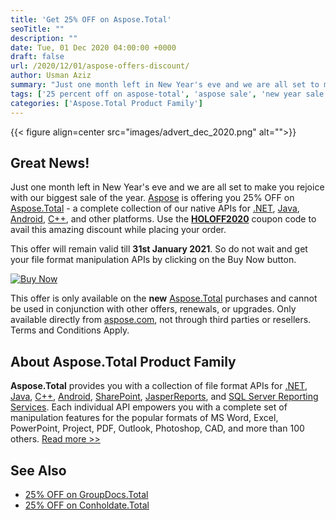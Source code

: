 ```yaml
---
title: 'Get 25% OFF on Aspose.Total'
seoTitle: ""
description: ""
date: Tue, 01 Dec 2020 04:00:00 +0000
draft: false
url: /2020/12/01/aspose-offers-discount/
author: Usman Aziz
summary: "Just one month left in New Year's eve and we are all set to make you rejoice with our biggest sale of the year. [Aspose][1] is offering you 25% OFF on [Aspose.Total][2] - a complete collection of our native APIs for [.NET][3], [Java][4], [Android][5], [C++][6], and other platforms. Use the [**HOLOFF2020**][7] coupon code to avail this amazing discount while placing your order."
tags: ['25 percent off on aspose-total', 'aspose sale', 'new year sale for aspose.total']
categories: ['Aspose.Total Product Family']
---
```




{{< figure align=center src="images/advert_dec_2020.png" alt="">}}


## Great News!

Just one month left in New Year's eve and we are all set to make you rejoice with our biggest sale of the year. [Aspose][8] is offering you 25% OFF on [Aspose.Total][9] - a complete collection of our native APIs for [.NET][10], [Java][11], [Android][12], [C++][13], and other platforms. Use the [**HOLOFF2020**][14] coupon code to avail this amazing discount while placing your order.

This offer will remain valid till **31st January 2021**. So do not wait and get your file format manipulation APIs by clicking on the Buy Now button.

[![Buy Now][15]](https://purchase.aspose.com/)

This offer is only available on the **new** [Aspose.Total][16] purchases and cannot be used in conjunction with other offers, renewals, or upgrades. Only available directly from [aspose.com][17], not through third parties or resellers. Terms and Conditions Apply.

## About Aspose.Total Product Family

**Aspose.Total** provides you with a collection of file format APIs for [.NET][18], [Java][19], [C++][20], [Android][21], [SharePoint][22], [JasperReports][23], and [SQL Server Reporting Services][24]. Each individual API empowers you with a complete set of manipulation features for the popular formats of MS Word, Excel, PowerPoint, Project, PDF, Outlook, Photoshop, CAD, and more than 100 others. [Read more >>][25]

## See Also

*   [25% OFF on GroupDocs.Total][26]
*   [25% OFF on Conholdate.Total][27]




[1]: https://www.aspose.com/
[2]: https://products.aspose.com/total
[3]: https://products.aspose.com/total/net
[4]: https://products.aspose.com/total/java
[5]: https://products.aspose.com/total/android-java
[6]: https://products.aspose.com/total/cpp
[7]: https://products.aspose.com/Images/Newsletter/Dec2020/ActionButtonsDec2020.png
[8]: https://www.aspose.com/
[9]: https://products.aspose.com/total
[10]: https://products.aspose.com/total/net
[11]: https://products.aspose.com/total/java
[12]: https://products.aspose.com/total/android-java
[13]: https://products.aspose.com/total/cpp
[14]: https://purchase.aspose.com/
[15]: https://products.aspose.com/Images/Newsletter/Dec2020/ActionButtonsDec2020.png "Buy NOW"
[16]: https://products.aspose.com/total
[17]: https://www.aspose.com/
[18]: https://products.aspose.com/total/net
[19]: https://products.aspose.com/total/java
[20]: https://products.aspose.com/total/cpp
[21]: https://products.aspose.com/total/android-java
[22]: https://products.aspose.com/total/sharepoint
[23]: https://products.aspose.com/total/jasperreports
[24]: https://products.aspose.com/total/reporting-services
[25]: https://products.aspose.com/total
[26]: https://blog.groupdocs.com/2020/12/01/groupdocs-offers-discount/
[27]: https://blog.conholdate.com/2020/12/01/conholdate-offers-discount/





